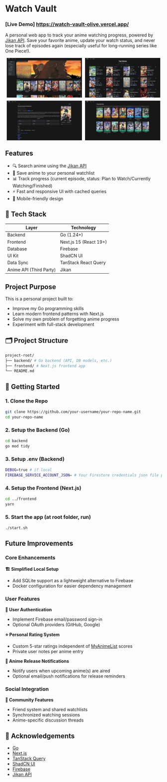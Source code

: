 # Watch Vault

### [Live Demo] https://watch-vault-olive.vercel.app/

A personal web app to track your anime watching progress, powered by [Jikan API](https://jikan.moe/). Save your favorite anime, update your watch status, and never lose track of episodes again (especially useful for long-running series like One Piece!).

<div style="display: flex; flex-wrap: wrap; gap: 10px; justify-content: center;">
  <img src="./screenshots/screenshot1.png" alt="Screenshot 1" width="48%">
  <img src="./screenshots/screenshot2.png" alt="Screenshot 2" width="48%">
  <img src="./screenshots/screenshot3.png" alt="Screenshot 3" width="48%">
  <img src="./screenshots/screenshot4.png" alt="Screenshot 4" width="48%">
</div>

## Features

- 🔍 Search anime using the [Jikan API](https://jikan.moe/)
- 💾 Save anime to your personal watchlist
- 📊 Track progress (current episode, status: Plan to Watch/Currently Watching/Finished)
- ⚡ Fast and responsive UI with cached queries
- 📱 Mobile-friendly design

## 🔧 Tech Stack

| Layer                   | Technology             |
| ----------------------- | ---------------------- |
| Backend                 | Go (1.24+)             |
| Frontend                | Next.js 15 (React 19+) |
| Database                | Firebase               |
| UI Kit                  | ShadCN UI              |
| Data Sync               | TanStack React Query   |
| Anime API (Third Party) | Jikan                  |

## Project Purpose

This is a personal project built to:

- Improve my Go programming skills
- Learn modern frontend patterns with Next.js
- Solve my own problem of forgetting anime progress
- Experiment with full-stack development

## 🗂 Project Structure

```bash
project-root/
├── backend/ # Go backend (API, DB models, etc.)
├── frontend/ # Next.js frontend app
└── README.md
```

## 🚀 Getting Started

### 1. Clone the Repo

```bash
git clone https://github.com/your-username/your-repo-name.git
cd your-repo-name
```

### 2. Setup the Backend (Go)

```bash
cd backend
go mod tidy
```

### 3. Setup .env (Backend)

```bash
DEBUG=true # if local
FIREBASE_SERVICE_ACCOUNT_JSON= # Your Firestore credentials json file path (relative)
```

### 4. Setup the Frontend (Next.js)

```bash
cd ../frontend
yarn
```

### 5. Start the app (at root folder, run)

```bash
./start.sh
```

## Future Improvements

### Core Enhancements

**🏗️ Simplified Local Setup**

- Add SQLite support as a lightweight alternative to Firebase
- Docker configuration for easier dependency management

### User Features

**🔐 User Authentication**

- Implement Firebase email/password sign-in
- Optional OAuth providers (GitHub, Google)

**⭐ Personal Rating System**

- Custom 5-star ratings independent of [MyAnimeList](https://myanimelist.net/) scores
- Private user notes per anime entry

**🔔 Anime Release Notifications**

- Notify users when upcoming anime(s) are aired
- Optional email/push notifications for release reminders

### Social Integration

**👥 Community Features**

- Friend system and shared watchlists
- Synchronized watching sessions
- Anime-specific discussion threads

## 🙌 Acknowledgements

- [Go](https://go.dev/)
- [Next.js](https://nextjs.org/)
- [TanStack Query](https://tanstack.com/query)
- [ShadCN UI](https://ui.shadcn.com/)
- [Firebase](https://firebase.google.com/)
- [Jikan API](https://jikan.moe/)
